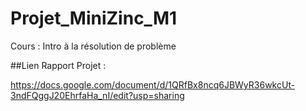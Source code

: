 # Projet_MiniZinc_M1
Cours : Intro à la résolution de problème

##Lien Rapport Projet :

https://docs.google.com/document/d/1QRfBx8ncq6JBWyR36wkcUt-3ndFQggJ20EhrfaHa_nI/edit?usp=sharing
